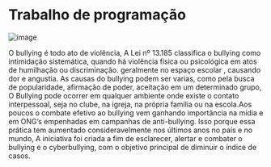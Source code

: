 # Trabalho de programação
![image](https://github.com/gavixim/Gabriel-/assets/147085162/b42264ea-19b4-4c89-9042-c3ed45eb5aae)

O bullying é todo ato de violência, A Lei nº 13.185 classifica o bullying como intimidação sistemática, quando há violência física ou psicológica em atos de humilhação ou discriminação.  geralmente no espaço escolar , causando dor e angustia. As causas do bullying podem ser varias, como pela busca de popularidade, afirmação de poder, aceitação em um determinado grupo, O Bullying pode ocorrer em qualquer ambiente onde existe o contato interpessoal, seja no clube, na igreja, na própria família ou na escola.Aos poucos o combate efetivo ao bullying vem ganhando importância na mídia e em ONG’s empenhadas em campanhas de anti-bullying. Isso porque essa prática tem aumentado consideravelmente nos últimos anos no país e no mundo, A iniciativa foi criada a fim de esclarecer, alertar e combater o bullying e o cyberbullying, com o objetivo principal de diminuir o índice de casos.
